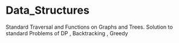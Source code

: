 # Data_Structures
Standard Traversal and Functions on Graphs and Trees. Solution to standard Problems of DP , Backtracking , Greedy
